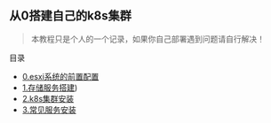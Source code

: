 ## 从0搭建自己的k8s集群

> 本教程只是个人的一个记录，如果你自己部署遇到问题请自行解决！

目录
- [0.esxi系统的前置配置](./00.%E7%B3%BB%E7%BB%9F%E7%9B%B8%E5%85%B3.md)
- [1.存储服务搭建](./01.%E5%AD%98%E5%82%A8%E6%9C%8D%E5%8A%A1.m))
- [2.k8s集群安装](./02.k8s%E9%9B%86%E7%BE%A4%E5%AE%89%E8%A3%85.md)
- [3.常见服务安装](./03.%E5%B8%B8%E8%A7%81%E6%9C%8D%E5%8A%A1%E5%AE%89%E8%A3%85.md)